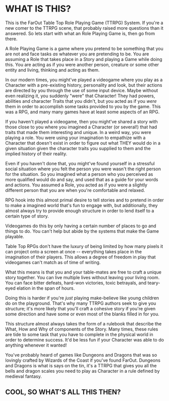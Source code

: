 WHAT IS THIS?
=============

This is the FarOut Table Top Role Playing Game (TTRPG) System. If you're a new
comer to the TTRPG scene, that probably raised more questions than it answered.
So lets start with what an Role Playing Game is, then go from there.

A Role Playing Game is a game where you pretend to be something that you are not
and face tasks *as* whatever you are pretending to be. You are assuming a Role
that takes place in a Story and playing a Game while doing this. You are acting
as if you were another person, creature or some other entity and living,
thinking and acting as them.

In our modern times, you might've played a videogame where you play as a
Character with a pre-existing history, personality and look, but their actions
are directed by you through the use of some input device. Maybe without even
realizing it, you suddenly "were" that Character! They had powers, abilities and
character Traits that you didn't, but you acted as if you *were* them in order
to accomplish some tasks provided to you by the game. This was a RPG, and many
many games have at least some aspects of an RPG.

If you haven't played a videogame, then you might've shared a story with those
close to you where you imagined a Character (or several!) that had traits that
made them interesting and unique. In a weird way, you were playing a role. You
were using your imagination to empathize with a Character that doesn't exist in
order to figure out what THEY would do in a given situation given the character
traits you supplied to them and the implied history of their reality.

Even if you haven't done that, you might've found yourself in a stressful social
situation where you felt the person you were wasn't the right person for the
situation. So you imagined what a person who you perceived as more qualified
would do and say, and used that as a guide for your words and actions. You
assumed a Role, you acted as if you were a slightly different person that you
are when you're comfortable and relaxed.

RPG hook into this almost primal desire to tell stories and to pretend in order
to make a imagined world that's fun to engage with, but additionally, they
almost always try to provide enough structure in order to lend itself to a
certain type of story.

Videogames do this by only having a certain number of places to go and things to
do. You can't help but abide by the systems that make the Game playable.

Table Top RPGs don't have the luxury of being limited by how many pixels it can
project onto a screen at once -- everything takes place in the imagination of
their players. This allows a degree of freedom in play that videogames can't
match as of time of writing.

What this means is that you and your table-mates are free to craft a unique
story together. You can live multiple lives without leaving your living room.
You can face bitter defeats, hard-won victories, toxic betrayals, and
teary-eyed elation in the span of hours.

Doing this is harder if you're *just* playing make-believe like young children
do on the playground. That's why many TTRPG authors seek to give you structure;
it's more likely that you'll craft a cohesive story if you're given some
direction and have some or even most of the blanks filled in for you.

This structure almost always takes the form of a rulebook that describe the
What, How and Why of components of the Story. Many times, these rules are tide
to some task that you have to complete in the physical world in order to
determine success. It'd be less fun if your Character was able to do anything
whenever it wanted! 

You've probably heard of games like Dungeons and Dragons that was so lovingly
crafted by Wizards of the Coast if you've found FarOut. Dungeons and Dragons is
what is says on the tin, it's a TTRPG that gives you all the bells and dragon
scales you need to play as Character in a rule defined by medieval fantasy.

COOL, SO WHAT'S ALL THIS THEN?
------------------------------
